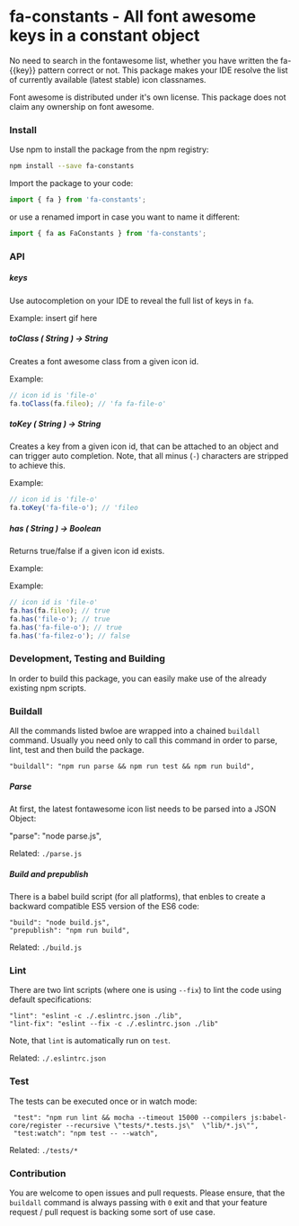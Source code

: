 # fa-constants - All font awesome keys in a constant object

No need to search in the fontawesome list, whether you have written the fa-{{key}} pattern correct or not.
This package makes your IDE resolve the list of currently available (latest stable) icon classnames.

Font awesome is distributed under it's own license. This package does not claim any ownership on font awesome.

### Install

Use npm to install the package from the npm registry:

```bash
npm install --save fa-constants
```

Import the package to your code:

```javascript
import { fa } from 'fa-constants';
```

or use a renamed import in case you want to name it different:

```javascript
import { fa as FaConstants } from 'fa-constants';
```

### API

##### keys

Use autocompletion on your IDE to reveal the full list of keys in `fa`.

Example: insert gif here


##### toClass ( String ) -> String

Creates a font awesome class from a given icon id.

Example:

```javascript
// icon id is 'file-o'
fa.toClass(fa.fileo); // 'fa fa-file-o'

```


##### toKey ( String ) -> String

Creates a key from a given icon id, that can be attached to an object and can trigger auto completion. 
Note, that all minus (`-`) characters are stripped to achieve this.

Example:

```javascript
// icon id is 'file-o'
fa.toKey('fa-file-o'); // 'fileo

```

##### has ( String ) -> Boolean

Returns true/false if a given icon id exists.

Example:

Example:

```javascript
// icon id is 'file-o'
fa.has(fa.fileo); // true
fa.has('file-o'); // true
fa.has('fa-file-o'); // true
fa.has('fa-filez-o'); // false

```


### Development, Testing and Building

In order to build this package, you can easily make use of the already existing npm scripts.

        
### Buildall

All the commands listed bwloe are wrapped into a chained `buildall` command. Usually you need only to call this command in order to parse, lint, test and then build the package.

`"buildall": "npm run parse && npm run test && npm run build",`

##### Parse

At first, the latest fontawesome icon list needs to be parsed into a JSON Object:

"parse": "node parse.js",

Related: `./parse.js`


##### Build and prepublish

There is a babel build script (for all platforms), that enbles to create a backward compatible ES5 version of the ES6 code: 

```
"build": "node build.js",
"prepublish": "npm run build",
```        
   
Related: `./build.js` 
        
        
### Lint

There are two lint scripts (where one is using `--fix`) to lint the code using default specifications:

```
"lint": "eslint -c ./.eslintrc.json ./lib",
"lint-fix": "eslint --fix -c ./.eslintrc.json ./lib"
```

Note, that `lint` is automatically run on `test`.

Related: `./.eslintrc.json`
        
### Test
        
The tests can be executed once or in watch mode:

```
 "test": "npm run lint && mocha --timeout 15000 --compilers js:babel-core/register --recursive \"tests/*.tests.js\"  \"lib/*.js\"",
 "test:watch": "npm test -- --watch",
```     
   
Related: `./tests/*`   

### Contribution

You are welcome to open issues and pull requests. Please ensure, that the `buildall` command is always passing with `0` exit and that your feature request / pull request is backing some sort of use case.
